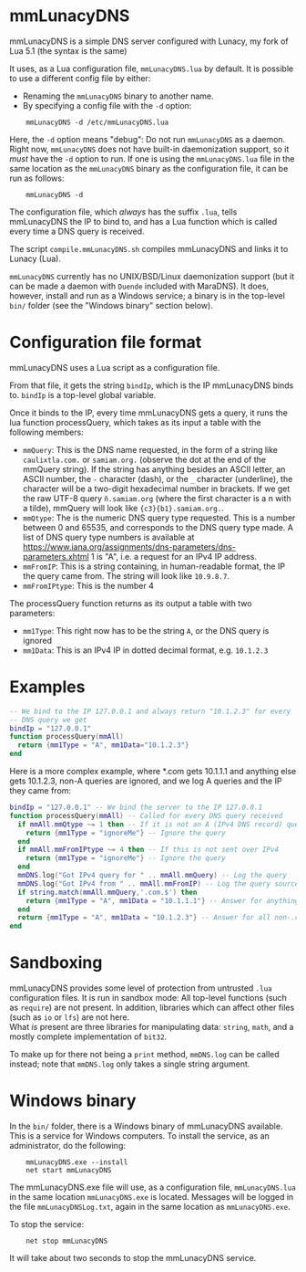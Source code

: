 # mmLunacyDNS

mmLunacyDNS is a simple DNS server configured with Lunacy, my fork of
Lua 5.1 (the syntax is the same)

It uses, as a Lua configuration file, `mmLunacyDNS.lua` by default.
It is possible to use a different config file by either:

* Renaming the `mmLunacyDNS` binary to another name.
* By specifying a config file with the `-d` option:

```
	mmLunacyDNS -d /etc/mmLunacyDNS.lua
```

Here, the `-d` option means "debug": Do not run `mmLunacyDNS` as a 
daemon.  Right now, `mmLunacyDNS` does not have built-in daemonization
support, so it *must* have the `-d` option to run.  If one is using the
`mmLunacyDNS.lua` file in the same location as the `mmLunacyDNS` binary
as the configuration file, it can be run as follows:

```
	mmLunacyDNS -d
```

The configuration file, which *always* has the suffix `.lua`, tells
mmLunacyDNS the IP to bind to, and has a Lua function which is called
every time a DNS query is received.

The script `compile.mmLunacyDNS.sh` compiles mmLunacyDNS and links it
to Lunacy (Lua).

`mmLunacyDNS` currently has no UNIX/BSD/Linux daemonization support (but
it can be made a daemon with `Duende` included with MaraDNS).  It does, 
however, install and run as a Windows service; a binary is in the
top-level `bin/` folder (see the "Windows binary" section below).

# Configuration file format

mmLunacyDNS uses a Lua script as a configuration file.

From that file, it gets the string `bindIp`, which is the IP 
mmLunacyDNS binds to.  `bindIp` is a top-level global variable.

Once it binds to the IP, every time mmLunacyDNS gets a query, it
runs the lua function processQuery, which takes as its input a
table with the following members:

* `mmQuery`: This is the DNS name requested, in the form of a string
  like `caulixtla.com.` or `samiam.org.` (observe the dot at the end of 
  the mmQuery string).  If the string has anything besides an ASCII 
  letter, an ASCII number, the `-` character (dash), or the `_` 
  character (underline), the character will be a two-digit hexadecimal 
  number in brackets.  If we get the raw UTF-8 query `ñ.samiam.org` 
  (where the first character is a n with a tilde), mmQuery will look 
  like `{c3}{b1}.samiam.org.`.
* `mmQtype`: The is the numeric DNS query type requested.  This is a number
  between 0 and 65535, and corresponds to the DNS query type made.  A
  list of DNS query type numbers is available at
  https://www.iana.org/assignments/dns-parameters/dns-parameters.xhtml
  1 is "A", i.e. a request for an IPv4 IP address.
* `mmFromIP`: This is a string containing, in human-readable format, the
  IP the query came from.  The string will look like `10.9.8.7`.
* `mmFromIPtype`: This is the number 4

The processQuery function returns as its output a table with two
parameters:

* `mm1Type`: This right now has to be the string `A`, or the DNS query is
  ignored
* `mm1Data`: This is an IPv4 IP in dotted decimal format, e.g. `10.1.2.3`

# Examples

```lua
-- We bind to the IP 127.0.0.1 and always return "10.1.2.3" for every
-- DNS query we get
bindIp = "127.0.0.1"
function processQuery(mmAll)
  return {mm1Type = "A", mm1Data="10.1.2.3"}
end
```

Here is a more complex example, where *.com gets 10.1.1.1 and anything else
gets 10.1.2.3, non-A queries are ignored, and we log A queries and the
IP they came from:

```lua
bindIp = "127.0.0.1" -- We bind the server to the IP 127.0.0.1
function processQuery(mmAll) -- Called for every DNS query received
  if mmAll.mmQtype ~= 1 then -- If it is not an A (IPv4 DNS record) query
    return {mm1Type = "ignoreMe"} -- Ignore the query
  end
  if mmAll.mmFromIPtype ~= 4 then -- If this is not sent over IPv4
    return {mm1Type = "ignoreMe"} -- Ignore the query
  end
  mmDNS.log("Got IPv4 query for " .. mmAll.mmQuery) -- Log the query
  mmDNS.log("Got IPv4 from " .. mmAll.mmFromIP) -- Log the query source IP
  if string.match(mmAll.mmQuery,'.com.$') then
    return {mm1Type = "A", mm1Data = "10.1.1.1"} -- Answer for anything.com
  end
  return {mm1Type = "A", mm1Data = "10.1.2.3"} -- Answer for all non-.com
end
```

# Sandboxing

mmLunacyDNS provides some level of protection from untrusted `.lua` 
configuration files.  It is run in sandbox mode: All top-level
functions (such as `require`) are not present.  In addition, libraries
which can affect other files (such as `io` or `lfs`) are not here.  
What *is* present are three libraries for manipulating data: `string`,
`math`, and a mostly complete implementation of `bit32`.

To make up for there not being a `print` method, `mmDNS.log` can
be called instead; note that `mmDNS.log` only takes a single string
argument.

# Windows binary

In the `bin/` folder, there is a Windows binary of mmLunacyDNS available.
This is a service for Windows computers.  To install the service,
as an administrator, do the following:

```
	mmLunacyDNS.exe --install
	net start mmLunacyDNS
```

The mmLunacyDNS.exe file will use, as a configuration file, 
`mmLunacyDNS.lua` in the same location `mmLunacyDNS.exe` is 
located.  Messages will be logged in the file `mmLunacyDNSLog.txt`,
again in the same location as `mmLunacyDNS.exe`.

To stop the service:

```
	net stop mmLunacyDNS
```

It will take about two seconds to stop the mmLunacyDNS service.



